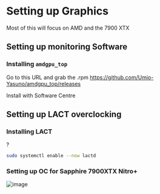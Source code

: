 # Setting up Graphics

Most of this will focus on AMD and the 7900 XTX


## Setting up monitoring Software

### Installing `amdgpu_top`

Go to this URL and grab the .rpm https://github.com/Umio-Yasuno/amdgpu_top/releases

Install with Software Centre

## Setting up LACT overclocking

### Installing LACT

?

```bash
sudo systemctl enable --now lactd
```

### Setting up OC for Sapphire 7900XTX Nitro+

![image](https://github.com/user-attachments/assets/765ce601-42ea-4d7e-842d-915bf9facaf2)

